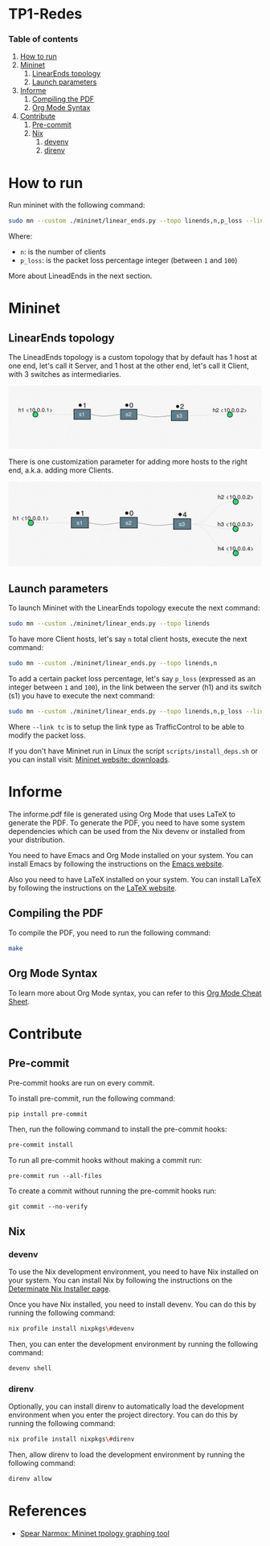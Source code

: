 # TP1-Redes

### Table of contents

1. [How to run](#How-to-run)
1. [Mininet](#Mininet)
    1. [LinearEnds topology](#LinearEnds-topology)
    1. [Launch parameters](#Launch-parameters)
1. [Informe](#Informe)
    1. [Compiling the PDF](#Compiling-the-PDF)
    1. [Org Mode Syntax](#Org-Mode-Syntax)
1. [Contribute](#Contribute)
    1. [Pre-commit](#Pre-commit)
    1. [Nix](#Nix)
        1. [devenv](#devenv)
        1. [direnv](#direnv)

# How to run

Run mininet with the following command:

```bash
sudo mn --custom ./mininet/linear_ends.py --topo linends,n,p_loss --link tc
```

Where:
- `n`: is the number of clients
- `p_loss`: is the packet loss percentage integer (between `1` and `100`)

More about LineadEnds in the next section.

# Mininet

## LinearEnds topology

The LineadEnds topology is a custom topology that by default has 1 host at one end, let's call it Server, and 1 host at the other end, let's call it Client, with 3 switches as intermediaries.

<p align="center">
  <img src="./docs/imgs/linear_ends_1_client.png">
</p>

There is one customization parameter for adding more hosts to the right end, a.k.a. adding more Clients.

<p align="center">
  <img src="./docs/imgs/linear_ends_multiple_clients.png">
</p>


## Launch parameters

To launch Mininet with the LinearEnds topology execute the next command:

```bash
sudo mn --custom ./mininet/linear_ends.py --topo linends
```

To have more Client hosts, let's say `n` total client hosts, execute the next command:

```bash
sudo mn --custom ./mininet/linear_ends.py --topo linends,n
```

To add a certain packet loss percentage, let's say `p_loss` (expressed as an integer between `1` and `100`), in the link between the server (h1) and its switch (s1) you have to execute the next command:

```bash
sudo mn --custom ./mininet/linear_ends.py --topo linends,n,p_loss --link tc
```

Where `--link tc` is to setup the link type as TrafficControl to be able to modify the packet loss.

If you don't have Mininet run in Linux the script `scripts/install_deps.sh` or you can install visit: [Mininet website: downloads](http://mininet.org/download/).


# Informe

The informe.pdf file is generated using Org Mode that uses LaTeX to generate the PDF. To generate the PDF, you need to have some system dependencies which can be used from the Nix devenv or installed from your distribution.

You need to have Emacs and Org Mode installed on your system. You can install Emacs by following the instructions on the [Emacs website](https://www.gnu.org/software/emacs/).

Also you need to have LaTeX installed on your system. You can install LaTeX by following the instructions on the [LaTeX website](https://www.latex-project.org/get/).

## Compiling the PDF
To compile the PDF, you need to run the following command:

```bash
make
```

## Org Mode Syntax
To learn more about Org Mode syntax, you can refer to this [Org Mode Cheat Sheet](https://emacsclub.github.io/html/org_tutorial.html).

# Contribute

## Pre-commit

Pre-commit hooks are run on every commit.

To install pre-commit, run the following command:

```bash
pip install pre-commit
```

Then, run the following command to install the pre-commit hooks:

```bash
pre-commit install
```

To run all pre-commit hooks without making a commit run:

```shell
pre-commit run --all-files
```

To create a commit without running the pre-commit hooks run:

```shell
git commit --no-verify
```

## Nix

### devenv
To use the Nix development environment, you need to have Nix installed on your system. You can install Nix by following the instructions on the [Determinate Nix Installer page](https://github.com/DeterminateSystems/nix-installer).

Once you have Nix installed, you need to install devenv. You can do this by running the following command:

```bash
nix profile install nixpkgs\#devenv
```

Then, you can enter the development environment by running the following command:

```bash
devenv shell
```

### direnv

Optionally, you can install direnv to automatically load the development environment when you enter the project directory. You can do this by running the following command:

```bash
nix profile install nixpkgs\#direnv
```

Then, allow direnv to load the development environment by running the following command:

```bash
direnv allow
```

# References

- [Spear Narmox: Mininet tpology graphing tool](http://demo.spear.narmox.com/app/?apiurl=demo#!/mininet)
